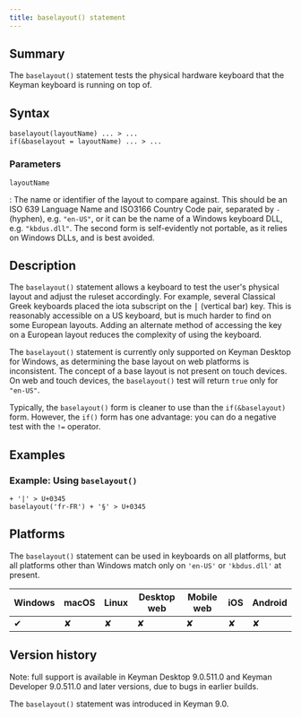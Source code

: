 ```yaml
---
title: baselayout() statement
---
```


## Summary

The `baselayout()` statement tests the physical hardware keyboard that the
Keyman keyboard is running on top of.

## Syntax

```keyman
baselayout(layoutName) ... > ...
if(&baselayout = layoutName) ... > ...
```

### Parameters

`layoutName`

: The name or identifier of the layout to compare against. This should be an ISO
639 Language Name and ISO3166 Country Code pair, separated by `-` (hyphen), e.g.
`"en-US"`, or it can be the name of a Windows keyboard DLL, e.g. `"kbdus.dll"`.
The second form is self-evidently not portable, as it relies on Windows DLLs,
and is best avoided.

## Description

The `baselayout()` statement allows a keyboard to test the user's physical
layout and adjust the ruleset accordingly. For example, several Classical Greek
keyboards placed the iota subscript on the <kbd>|</kbd> (vertical
bar) key. This is reasonably accessible on a US keyboard, but is much harder to
find on some European layouts. Adding an alternate method of accessing the key
on a European layout reduces the complexity of using the keyboard.

The `baselayout()` statement is currently only supported on Keyman Desktop for
Windows, as determining the base layout on web platforms is inconsistent. The
concept of a base layout is not present on touch devices. On web and touch
devices, the `baselayout()` test will return `true` only for `"en-US"`.

Typically, the `baselayout()` form is cleaner to use than the `if(&baselayout)`
form. However, the `if()` form has one advantage: you can do a negative test
with the `!=` operator.

## Examples

### Example: Using `baselayout()`

```keyman
+ '|' > U+0345
baselayout('fr-FR') + '§' > U+0345
```

## Platforms

The `baselayout()` statement can be used in keyboards on all platforms, but all
platforms other than Windows match only on `'en-US'` or `'kbdus.dll'` at
present.

<table class='platform'>
  <thead>
    <tr><th>Windows</th><th>macOS</th><th>Linux</th><th>Desktop web</th><th>Mobile web</th><th>iOS</th><th>Android</th></tr>
  </thead>
  <tbody>
  <tr><td>✔</td><td>✘</td><td>✘</td><td>✘</td><td>✘</td><td>✘</td><td>✘</td></tr>
  </tbody>
</table>

## Version history

Note: full support is available in Keyman Desktop 9.0.511.0 and Keyman Developer
9.0.511.0 and later versions, due to bugs in earlier builds.

The `baselayout()` statement was introduced in Keyman 9.0.